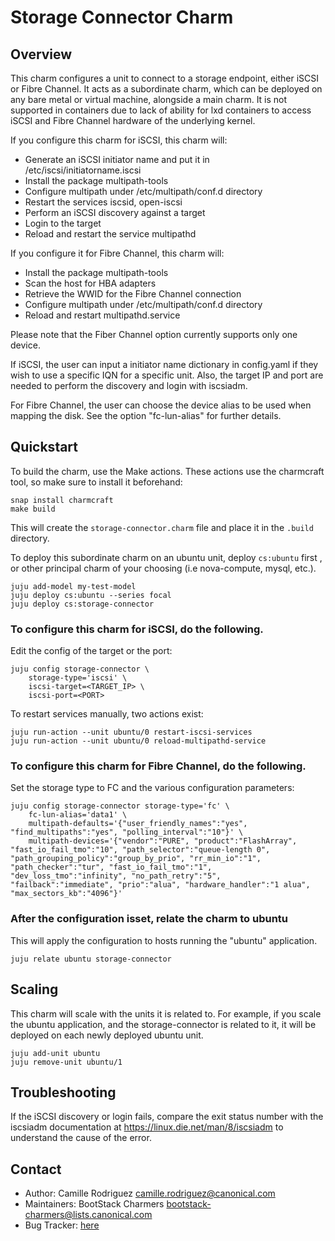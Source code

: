 # Storage Connector Charm

## Overview

This charm configures a unit to connect to a storage endpoint, either iSCSI or Fibre Channel. 
It acts as a subordinate charm, which can be deployed on any bare metal or virtual machine, 
alongside a main charm. It is not supported in containers due to lack of ability for lxd 
containers to access iSCSI and Fibre Channel hardware of the underlying kernel. 

If you configure this charm for iSCSI, this charm will:
- Generate an iSCSI initiator name and put it in /etc/iscsi/initiatorname.iscsi
- Install the package multipath-tools
- Configure multipath under /etc/multipath/conf.d directory
- Restart the services iscsid, open-iscsi
- Perform an iSCSI discovery against a target
- Login to the target
- Reload and restart the service multipathd

If you configure it for Fibre Channel, this charm will:
- Install the package multipath-tools
- Scan the host for HBA adapters
- Retrieve the WWID for the Fibre Channel connection
- Configure multipath under /etc/multipath/conf.d directory
- Reload and restart multipathd.service

Please note that the Fiber Channel option currently supports only one device. 

If iSCSI, the user can input a initiator name dictionary in config.yaml if they wish to use a
specific IQN for a specific unit. Also, the target IP and port are needed to perform
the discovery and login with iscsiadm. 

For Fibre Channel, the user can choose the device alias to be used when mapping the disk.
See the option "fc-lun-alias" for further details.


## Quickstart

To build the charm, use the Make actions. These actions use the charmcraft tool, so make sure to install it beforehand:
```
snap install charmcraft
make build
```
This will create the `storage-connector.charm` file and place it in the `.build` directory.

To deploy this subordinate charm on an ubuntu unit, deploy `cs:ubuntu` first , or other principal
charm of your choosing (i.e nova-compute, mysql, etc.).
```
juju add-model my-test-model
juju deploy cs:ubuntu --series focal
juju deploy cs:storage-connector
```

### To configure this charm for iSCSI, do the following.

Edit the config of the target or the port:
```
juju config storage-connector \
    storage-type='iscsi' \
    iscsi-target=<TARGET_IP> \
    iscsi-port=<PORT>
```

To restart services manually, two actions exist:
```
juju run-action --unit ubuntu/0 restart-iscsi-services
juju run-action --unit ubuntu/0 reload-multipathd-service
```

### To configure this charm for Fibre Channel, do the following.

Set the storage type to FC and the various configuration parameters:
```
juju config storage-connector storage-type='fc' \
    fc-lun-alias='data1' \
    multipath-defaults='{"user_friendly_names":"yes", "find_multipaths":"yes", "polling_interval":"10"}' \
    multipath-devices='{"vendor":"PURE", "product":"FlashArray", "fast_io_fail_tmo":"10", "path_selector":"queue-length 0", "path_grouping_policy":"group_by_prio", "rr_min_io":"1", "path_checker":"tur", "fast_io_fail_tmo":"1", "dev_loss_tmo":"infinity", "no_path_retry":"5", "failback":"immediate", "prio":"alua", "hardware_handler":"1 alua", "max_sectors_kb":"4096"}'
```

### After the configuration isset, relate the charm to ubuntu

This will apply the configuration to hosts running the "ubuntu" application.
```
juju relate ubuntu storage-connector
```

## Scaling

This charm will scale with the units it is related to. For example, if you scale the 
ubuntu application, and the storage-connector is related to it, it will be deployed on each 
newly deployed ubuntu unit. 
```
juju add-unit ubuntu
juju remove-unit ubuntu/1
```

## Troubleshooting

If the iSCSI discovery or login fails, compare the exit status number with the
iscsiadm documentation at https://linux.die.net/man/8/iscsiadm to understand the
cause of the error.


## Contact
 - Author: Camille Rodriguez <camille.rodriguez@canonical.com>
 - Maintainers: BootStack Charmers <bootstack-charmers@lists.canonical.com>
 - Bug Tracker: [here](https://bugs.launchpad.net/charm-storage-connector)
 